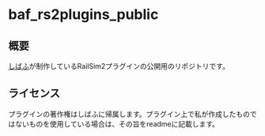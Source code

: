 # baf_rs2plugins_public
## 概要
[しばふ](https://x.com/bafften_im)が制作しているRailSim2プラグインの公開用のリポジトリです。

## ライセンス
プラグインの著作権はしばふに帰属します。プラグイン上で私が作成したものではないものを使用している場合は、その旨をreadmeに記載します。
